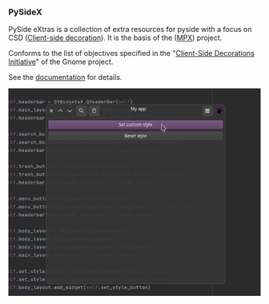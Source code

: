 ### PySideX

PySide eXtras is a collection of extra resources for pyside with a focus on CSD ([Client-side decoration](https://en.wikipedia.org/wiki/Client-side_decoration)). It is the basis of the ([MPX](https://github.com/reticulardev/mpx)) project.

Conforms to the list of objectives specified in the "[Client-Side Decorations Initiative](https://wiki.gnome.org/Initiatives/CSD)" of the Gnome project.

See the [documentation](https://reticulardev.github.io/pysidex) for details.

![Image](data/screen.png "screenshot")
